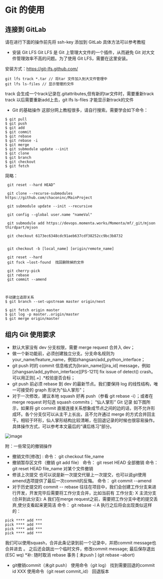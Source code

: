 # Git 的使用

## 连接到 GitLab
请在进行下面的操作前先将 ssh-key 添加到 GitLab
具体方法可以参考教程

- 安装 Git LFS
Git LFS 是 Git 上管理大文件的一个插件，从而避免 Git 对大文件管理效率不高的问题。为了使用 Git LFS，需要在这里安装。

安装方式：https://git-lfs.github.com/
```
git lfs track *.tar // 将tar 文件加入到大文件管理中
git lfs ls-files // 显示管理的文件
```
track 会生成一个track记录在.gitattributes,但有新的tar文件时，需要重新track
track 以后需要重新add上去，git lfs ls-files 才能显示新track的文件

- Git 的基础操作
这部分网上教程很多，请自行搜索。需要学会如下命令：
```
$ git pull
$ git push
$ git add
$ git commit
$ git rebase
$ git rebase -i
$ git merge
$ git submodule update --init
$ git clone
$ git branch
$ git checkout
$ git fetch

```

简略：
```
 git reset --hard HEAD^

 git clone --recurse-submodules https://github.com/chaconinc/MainProject

 git submodule update --init --recursive

 git config --global user.name "nameVal"

 git submodule add https://devops.momenta.works/Momenta/mf/_git/mjson thirdpart/mjson

 git checkout 6173ec6348cdc91aeb637cdf38252cc9bc3b8732
 
 
 git checkout -b [local_name] [origin/remote_name]
 
 git reset --hard 
 git fsck –lost-found  找回删除掉的文件
 
 git cherry-pick
 git rebase
 git commit --amend



手动建立追踪关系
$ git branch --set-upstream master origin/next

$ git fetch origin master
$ git log -p master..origin/master
$ git merge origin/master
```

## 组内 Git 使用要求
- 默认大家没有 dev 分支权限，需要 merge request 合并入 dev；
- 做一个新功能前，必须创建独立分支。分支命名规则为your_name/feature_name，例如zhangsan/add_python_interface；
- git push 时的 commit 信息格式为[brain_name][jira_id] message，例如[zhangsan/add_python_interface][PS-1211] fix issue of detect() crash。可以用正则\[.+\] .*校验是否合标；
- git push 前必须 rebase 到 dev 的最新节点。我们要保持 log 的线性结构，唯一可接受的 graph 形状为"仙人掌形"；
- 对于一次修改，建议本地 squash 好再 push（参看 git rebase -i）；或者在 merge request 时勾选 squash commits；
“仙人掌形” Git 记录
如下图所示，如果将 git commit 直接连接关系想象成节点之间的边的话，则不允许形成环。各个分支仅可以从主干上长出，且不允许通过 merge 的方式合并回主干。相较于环形，仙人掌形结构比较清晰，在回退记录的时候也很容易操作。具体操作方式，可以参考本文最后的“课后练习“部分。

![image](https://user-images.githubusercontent.com/29084184/160098771-11468c19-ea5b-4e46-9977-d2faa664d325.png)
 
附：一些常见的撤销操作
- 撤销文件[修改] :
命令： git checkout file_name
- 撤销暂存区文件（撤销 git add file）
命令： git reset HEAD 全部撤销
命令： git reset HEAD file_name 对某个文件撤销
- 修该上次提交
也可以说是新一次提交代替上一次提交，也可以说git使用amend选项提供了最后一次commit的反悔。
命令： git commit --amend
- 对于历史提交的 commit -- rebase
往往在项目中，我们会创建工作分支来进行开发，开发完毕后需要将工作分支合并，比如当前有
工作分支: X
主流分支(合并到此分支): A
我们在merge request之前，需要把工作分支中老的提交丢弃,使分支看起来更简洁
命令： git rebase -i A
执行之后将会出现类似这样的：

```
pick **** add ***
pick **** add ***
pick **** add ***
pick **** add ***
```

我们可以使用squash，合并此条记录到前一个记录中，并把commit message也合并进去 。
之后还会跳出一个临时文件，修改commit message;
最后保存退出 (ESC wq)
*补: 随时取消 rebase 事务 [ 未push ]
(git rebase –abort)

- git撤销commit（未git push）
使用命令（git log） 找到需要回退的commit id XXX
使用命令（git reset commit_id） 回退版本
